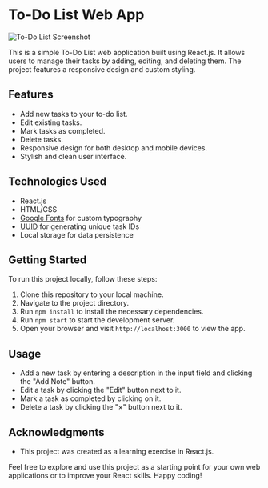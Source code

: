 # To-Do List Web App

![To-Do List Screenshot](screenshot.png)

This is a simple To-Do List web application built using React.js. It allows users to manage their tasks by adding, editing, and deleting them. The project features a responsive design and custom styling.

## Features

- Add new tasks to your to-do list.
- Edit existing tasks.
- Mark tasks as completed.
- Delete tasks.
- Responsive design for both desktop and mobile devices.
- Stylish and clean user interface.

## Technologies Used

- React.js
- HTML/CSS
- [Google Fonts](https://fonts.google.com/) for custom typography
- [UUID](https://www.npmjs.com/package/uuid) for generating unique task IDs
- Local storage for data persistence

## Getting Started

To run this project locally, follow these steps:

1. Clone this repository to your local machine.
2. Navigate to the project directory.
3. Run `npm install` to install the necessary dependencies.
4. Run `npm start` to start the development server.
5. Open your browser and visit `http://localhost:3000` to view the app.

## Usage

- Add a new task by entering a description in the input field and clicking the "Add Note" button.
- Edit a task by clicking the "Edit" button next to it.
- Mark a task as completed by clicking on it.
- Delete a task by clicking the "×" button next to it.

## Acknowledgments

- This project was created as a learning exercise in React.js.

Feel free to explore and use this project as a starting point for your own web applications or to improve your React skills. Happy coding!


